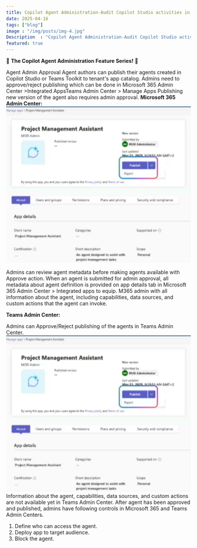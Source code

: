 ```yaml
---
title: Copilot Agent Administration-Audit Copilot Studio activities in Microsoft Purview
date: 2025-04-16
tags: ["blog"]
image : "/img/posts/img-4.jpg"
Description  : "Copilot Agent Administration-Audit Copilot Studio activities in Microsoft Purview"
featured: true
---
```

🚀 **The Copilot Agent Administration Feature Series!** 🚀

Agent Admin Approval Agent authors can publish their agents created in Copilot Studio or Teams Toolkit to tenant's app catalog.
 Admins need to approve/reject publishing which can be done in Microsoft 365 Admin Center >Integrated AppsTeams Admin Center > Manage Apps Publishing new version of the agent also requires admin approval.
**Microsoft 365 Admin Center:**
![alt text](image-1.png)

Admins can review agent metadata before making agents available with Approve action.
When an agent is submitted for admin approval, all metadata about agent definition is provided on app details tab in Microsoft 365 Admin Center > Integrated apps to equip.
M365 admin with all information about the agent, including capabilities, data sources,
and custom actions that the agent can invoke.

**Teams Admin Center:** 

Admins can Approve/Reject publishing of the agents in Teams Admin Center.
![alt text](image.png)
Information about the agent, capabilities, data sources, and custom actions are not available yet in Teams Admin Center.
After agent has been approved and published, admins have following controls in Microsoft 365 and Teams Admin Centers. 
1. Define who can access the agent.
2. Deploy app to target audience.
3. Block the agent.
